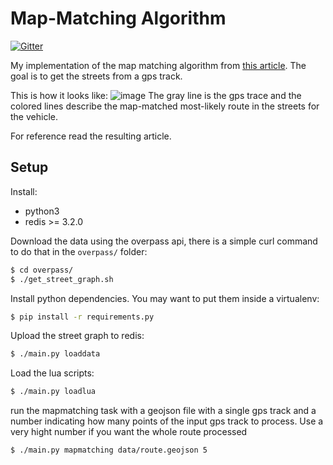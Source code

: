 # Map-Matching Algorithm

[![Gitter](https://badges.gitter.im/Join%20Chat.svg)](https://gitter.im/map_matching/Lobby?utm_source=badge&utm_medium=badge&utm_campaign=pr-badge&utm_content=badge)

My implementation of the map matching algorithm from [this article](https://www.researchgate.net/publication/308856380_Fast_Hidden_Markov_Model_Map-Matching_for_Sparse_and_Noisy_Trajectories). The goal is to get the streets from a gps track.

This is how it looks like:
![image](http://categulario.tk/map_matching_result.png)
The gray line is the gps trace and the colored lines describe the map-matched most-likely route in the streets for the vehicle.

For reference read the resulting article.

## Setup

Install:

* python3
* redis >= 3.2.0

Download the data using the overpass api, there is a simple curl command to do that in the `overpass/` folder:

```bash
$ cd overpass/
$ ./get_street_graph.sh
```

Install python dependencies. You may want to put them inside a virtualenv:

```bash
$ pip install -r requirements.py
```

Upload the street graph to redis:

```bash
$ ./main.py loaddata
```

Load the lua scripts:

```bash
$ ./main.py loadlua
```

run the mapmatching task with a geojson file with a single gps track and a number indicating how many points of the input gps track to process. Use a very hight number if you want the whole route processed

```bash
$ ./main.py mapmatching data/route.geojson 5
```
